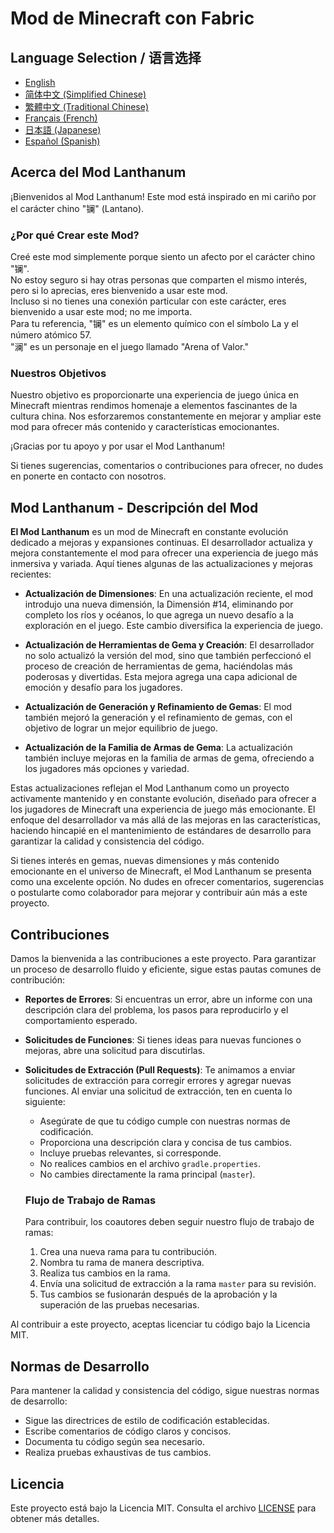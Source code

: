 # Mod de Minecraft con Fabric

## Language Selection / 语言选择

- [English](README.md)
- [简体中文 (Simplified Chinese)](README_ZH.md)
- [繁體中文 (Traditional Chinese)](README_TW.md)
- [Français (French)](README_FR.md)
- [日本語 (Japanese)](README_JA.md)
- [Español (Spanish)](README_ES.md)

## Acerca del Mod Lanthanum

¡Bienvenidos al Mod Lanthanum! Este mod está inspirado en mi cariño por el carácter chino "镧" (Lantano).

### ¿Por qué Crear este Mod?

Creé este mod simplemente porque siento un afecto por el carácter chino "镧". <br/>
No estoy seguro si hay otras personas que comparten el mismo interés, pero si lo aprecias, eres bienvenido a usar este mod.<br/>
Incluso si no tienes una conexión particular con este carácter, eres bienvenido a usar este mod; no me importa.<br/>
Para tu referencia, "镧" es un elemento químico con el símbolo La y el número atómico 57.<br/>
"澜" es un personaje en el juego llamado "Arena of Valor."

### Nuestros Objetivos

Nuestro objetivo es proporcionarte una experiencia de juego única en Minecraft mientras rendimos homenaje a elementos fascinantes de la cultura china. Nos esforzaremos constantemente en mejorar y ampliar este mod para ofrecer más contenido y características emocionantes.

¡Gracias por tu apoyo y por usar el Mod Lanthanum!

Si tienes sugerencias, comentarios o contribuciones para ofrecer, no dudes en ponerte en contacto con nosotros.

## Mod Lanthanum - Descripción del Mod

**El Mod Lanthanum** es un mod de Minecraft en constante evolución dedicado a mejoras y expansiones continuas. El desarrollador actualiza y mejora constantemente el mod para ofrecer una experiencia de juego más inmersiva y variada. Aquí tienes algunas de las actualizaciones y mejoras recientes:

- **Actualización de Dimensiones**: En una actualización reciente, el mod introdujo una nueva dimensión, la Dimensión #14, eliminando por completo los ríos y océanos, lo que agrega un nuevo desafío a la exploración en el juego. Este cambio diversifica la experiencia de juego.

- **Actualización de Herramientas de Gema y Creación**: El desarrollador no solo actualizó la versión del mod, sino que también perfeccionó el proceso de creación de herramientas de gema, haciéndolas más poderosas y divertidas. Esta mejora agrega una capa adicional de emoción y desafío para los jugadores.

- **Actualización de Generación y Refinamiento de Gemas**: El mod también mejoró la generación y el refinamiento de gemas, con el objetivo de lograr un mejor equilibrio de juego.

- **Actualización de la Familia de Armas de Gema**: La actualización también incluye mejoras en la familia de armas de gema, ofreciendo a los jugadores más opciones y variedad.

Estas actualizaciones reflejan el Mod Lanthanum como un proyecto activamente mantenido y en constante evolución, diseñado para ofrecer a los jugadores de Minecraft una experiencia de juego más emocionante. El enfoque del desarrollador va más allá de las mejoras en las características, haciendo hincapié en el mantenimiento de estándares de desarrollo para garantizar la calidad y consistencia del código.

Si tienes interés en gemas, nuevas dimensiones y más contenido emocionante en el universo de Minecraft, el Mod Lanthanum se presenta como una excelente opción. No dudes en ofrecer comentarios, sugerencias o postularte como colaborador para mejorar y contribuir aún más a este proyecto.

## Contribuciones

Damos la bienvenida a las contribuciones a este proyecto. Para garantizar un proceso de desarrollo fluido y eficiente, sigue estas pautas comunes de contribución:

- **Reportes de Errores**: Si encuentras un error, abre un informe con una descripción clara del problema, los pasos para reproducirlo y el comportamiento esperado.

- **Solicitudes de Funciones**: Si tienes ideas para nuevas funciones o mejoras, abre una solicitud para discutirlas.

- **Solicitudes de Extracción (Pull Requests)**: Te animamos a enviar solicitudes de extracción para corregir errores y agregar nuevas funciones. Al enviar una solicitud de extracción, ten en cuenta lo siguiente:
    - Asegúrate de que tu código cumple con nuestras normas de codificación.
    - Proporciona una descripción clara y concisa de tus cambios.
    - Incluye pruebas relevantes, si corresponde.
    - No realices cambios en el archivo `gradle.properties`.
    - No cambies directamente la rama principal (`master`).

  ### Flujo de Trabajo de Ramas

  Para contribuir, los coautores deben seguir nuestro flujo de trabajo de ramas:
    1. Crea una nueva rama para tu contribución.
    2. Nombra tu rama de manera descriptiva.
    3. Realiza tus cambios en la rama.
    4. Envía una solicitud de extracción a la rama `master` para su revisión.
    5. Tus cambios se fusionarán después de la aprobación y la superación de las pruebas necesarias.

Al contribuir a este proyecto, aceptas licenciar tu código bajo la Licencia MIT.

## Normas de Desarrollo

Para mantener la calidad y consistencia del código, sigue nuestras normas de desarrollo:

- Sigue las directrices de estilo de codificación establecidas.
- Escribe comentarios de código claros y concisos.
- Documenta tu código según sea necesario.
- Realiza pruebas exhaustivas de tus cambios.

## Licencia

Este proyecto está bajo la Licencia MIT. Consulta el archivo [LICENSE](LICENSE) para obtener más detalles.
